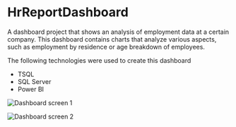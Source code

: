 # HrReportDashboard

A dashboard project that shows an analysis of employment data at a certain company. 
This dashboard contains charts that analyze various aspects, such as employment by residence or age breakdown of employees.

The following technologies were used to create this dashboard
- TSQL
- SQL Server
- Power BI

![Dashboard screen 1](Screeens/dashboard1.png)

![Dashboard screen 2](Screeens/dashboard2.png)
